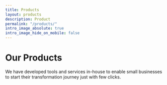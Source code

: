 ```yaml
---
title: Products
layout: products
description: Product
permalink: "/products/"
intro_image_absolute: true
intro_image_hide_on_mobile: false
---
```


# Our Products

We have developed tools and services in-house to enable small businesses to start their transformation journey just with few clicks.
